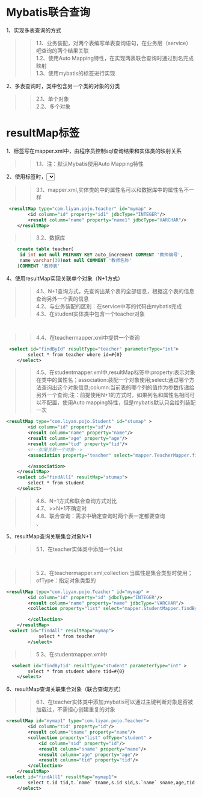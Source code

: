 Mybatis联合查询
==============
1、实现多表查询的方式<br>
>>1.1、业务装配，对两个表编写单表查询语句，在业务层（service）吧查询的两个结果关联<br>
>>1.2、使用Auto Mapping特性，在实现两表联合查询时通过别名完成映射<br>
>>1.3、使用mybatis的<resultMap>标签进行实现<br>

2、多表查询时，类中包含另一个类的对象的分类<br>
>>2.1、单个对象<br>
>>2.2、多个对象<br>

resultMap标签
=============
1、<resultMap>标签写在mapper.xml中，由程序员控制sql查询结果和实体类的映射关系<br>
>>1.1、注：默认Mybatis使用Auto Mapping特性<br>

2、使用<resultMap>标签时，<select>标签不写resultType属性，而是使用resultMap属性引用resultMap标签<br>
3、使用resultMap实现单表映射关系<br>
>>3.1、mapper.xml,实体类的中的属性名可以和数据库中的属性名不一样<br>
```xml
 <resultMap type="com.liyan.pojo.Teacher" id="mymap" >
        <id column="id" property="id1" jdbcType="INTEGER"/>
        <result column="name" property="name1" jdbcType="VARCHAR"/>
    </resultMap>
```
>>3.2、数据库<br>
```sql
    create table teacher(
     id int not null PRIMARY KEY auto_increment COMMENT '教师编号',
     name varchar(30)not null COMMENT '教师名称'
    )COMMENT '教师表'
```
4、使用resultMap实现关联单个对象（N+1方式）
>>4.1、N+1查询方式，先查询出某个表的全部信息，根据这个表的信息查询另外一个表的信息<br>
>>4.2、与业务装配的区别：在service中写的代码由mybatis完成<br>
>>4.3、在student实体类中包含一个teacher对象<br>
```java
   
```
>>4.4、在teachermapper.xml中提供一个查询<br>
```xml
 <select id="findById" resultType="teacher" parameterType="int">
        select * from teacher where id=#{0}
    </select>
```
>>4.5、在studentmapper.xml中,resultMap标签中:property:表示对象在类中的属性名；association:装配一个对象使用;select:通过哪个方法查询出这个对象信息;column:当前表的哪个列的值作为参数传递给另外一个查询;注：前提使用N+1的方式时，如果列名和属性名相同可以不配置，使用Auto mapping特性，但是mybatis默认只会给列装配一次<br>
```xml
<resultMap type="com.liyan.pojo.Student" id="stumap" >
        <id column="id" property="id"/>
        <result column="name" property="name"/>
        <result column="age" property="age"/>
        <result column="tid" property="tid"/>
        <!--如果关联一个对象-->
        <association property="teacher" select="mapper.TeacherMapper.findById" column="tid">

        </association>
    </resultMap>
    <select id="findAll1" resultMap="stumap">
        select * from student
    </select>
```
>>4.6、N+1方式和联合查询方式对比<br>
>>4.7、>>N+1不确定时<br>
>>4.8、联合查询：需求中确定查询时两个表一定都要查询<br>、

5、resultMap查询关联集合对象N+1<br>
>>5.1、在teacher实体类中添加一个List<Student>
```java
   
```
>>5.2、在teachermapper.xml;collection:当属性是集合类型时使用；ofType：指定对象类型的<br>
```xml
<resultMap type="com.liyan.pojo.Teacher" id="mymap" >
        <id column="id" property="id" jdbcType="INTEGER"/>
        <result column="name" property="name" jdbcType="VARCHAR"/>
        <collection property="list" select="mapper.StudentMapper.findByTid" column="id" ofType="student">

        </collection>
    </resultMap>
 <select id="findAll" resultMap="mymap">
            select * from teacher 
        </select>
```
>>5.3、在studentmapper.xml中<br>
```xml
  <select id="findByTid" resultType="student" parameterType="int" >
        select * from student where tid=#{0}
    </select>
```
6、resultMap查询关联集合对象（联合查询方式）<br>
>>6.1、在teacher实体类中添加;mybatis可以通过主键判断对象是否被加载过，不需担心创建重复的对象<br>
```xml
<resultMap id="mymap1" type="com.liyan.pojo.Teacher">
        <id column="tid" property="id"/>
        <result column="tname" property="name"/>
        <collection property="list" ofType="student" >
            <id column="sid" property="id"/>
            <result column="sname" property="name"/>
            <result column="age" property="age"/>
            <result column="tid" property="tid"/>
        </collection>
    </resultMap>
<select id="findAll1" resultMap="mymap1">
        select t.id tid,t.`name` tname,s.id sid,s.`name` sname,age,tid from teacher t LEFT JOIN student s ON t.id=s.tid
    </select>
```